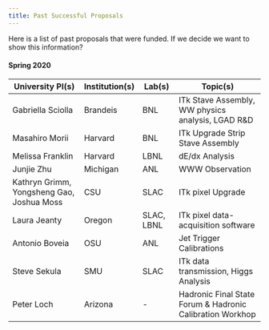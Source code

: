 ```yaml
---
title: Past Successful Proposals
---
```


Here is a list of past proposals that were funded. If we decide we want to show this information?


#### Spring 2020

| University PI(s) | Institution(s) | Lab(s) | Topic(s) | 
|-------|--------|-------|--------|
| Gabriella Sciolla | Brandeis | BNL | ITk Stave Assembly, WW physics analysis, LGAD R&D |
| Masahiro Morii | Harvard | BNL | ITk Upgrade Strip Stave Assembly |
| Melissa Franklin | Harvard | LBNL | dE/dx Analysis |
| Junjie Zhu | Michigan | ANL | WWW Observation |
| Kathryn Grimm, Yongsheng Gao, Joshua Moss | CSU | SLAC | ITk pixel Upgrade |
| Laura Jeanty | Oregon | SLAC, LBNL | ITk pixel data-acquisition software |
| Antonio Boveia | OSU | ANL | Jet Trigger Calibrations |
| Steve Sekula | SMU | SLAC | ITk data transmission, Higgs Analysis |
| Peter Loch | Arizona | - | Hadronic Final State Forum & Hadronic Calibration Workhop |
